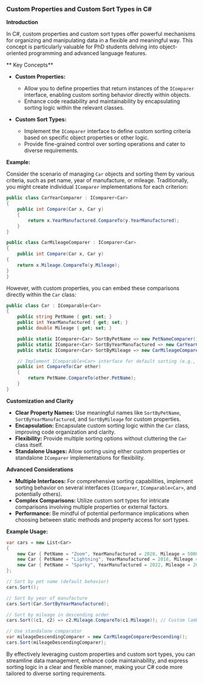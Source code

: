 ### Custom Properties and Custom Sort Types in C#

**Introduction**

In C#, custom properties and custom sort types offer powerful mechanisms for organizing and manipulating data in a flexible and meaningful way. This concept is particularly valuable for PhD students delving into object-oriented programming and advanced language features.

** Key Concepts**

- **Custom Properties:**
    - Allow you to define properties that return instances of the `IComparer` interface, enabling custom sorting behavior directly within objects.
    - Enhance code readability and maintainability by encapsulating sorting logic within the relevant classes.

- **Custom Sort Types:**
    - Implement the `IComparer` interface to define custom sorting criteria based on specific object properties or other logic.
    - Provide fine-grained control over sorting operations and cater to diverse requirements.

**Example:**

Consider the scenario of managing `Car` objects and sorting them by various criteria, such as pet name, year of manufacture, or mileage. Traditionally, you might create individual `IComparer` implementations for each criterion:

```csharp
public class CarYearComparer : IComparer<Car>
{
    public int Compare(Car x, Car y)
    {
        return x.YearManufactured.CompareTo(y.YearManufactured);
    }
}

public class CarMileageComparer : IComparer<Car>
{
    public int Compare(Car x, Car y)
{
    return x.Mileage.CompareTo(y.Mileage);
}
}
```

However, with custom properties, you can embed these comparisons directly within the `Car` class:

```csharp
public class Car : IComparable<Car>
{
    public string PetName { get; set; }
    public int YearManufactured { get; set; }
    public double Mileage { get; set; }

    public static IComparer<Car> SortByPetName => new PetNameComparer();
    public static IComparer<Car> SortByYearManufactured => new CarYearComparer();
    public static IComparer<Car> SortByMileage => new CarMileageComparer();

    // Implement IComparable<Car> interface for default sorting (e.g., by pet name)
    public int CompareTo(Car other)
    {
        return PetName.CompareTo(other.PetName);
    }
}
```

**Customization and Clarity**

- **Clear Property Names:** Use meaningful names like `SortByPetName`, `SortByYearManufactured`, and `SortByMileage` for custom properties.
- **Encapsulation:** Encapsulate custom sorting logic within the `Car` class, improving code organization and clarity.
- **Flexibility:** Provide multiple sorting options without cluttering the `Car` class itself.
- **Standalone Usages:** Allow sorting using either custom properties or standalone `IComparer` implementations for flexibility.

**Advanced Considerations**

- **Multiple Interfaces:** For comprehensive sorting capabilities, implement sorting behavior on several interfaces (`IComparer`, `IComparable<Car>`, and potentially others).
- **Complex Comparisons:** Utilize custom sort types for intricate comparisons involving multiple properties or external factors.
- **Performance:** Be mindful of potential performance implications when choosing between static methods and property access for sort types.

**Example Usage:**

```csharp
var cars = new List<Car>
{
    new Car { PetName = "Zoom", YearManufactured = 2020, Mileage = 50000 },
    new Car { PetName = "Lightning", YearManufactured = 2018, Mileage = 80000 },
    new Car { PetName = "Sparky", YearManufactured = 2022, Mileage = 20000 }
};

// Sort by pet name (default behavior)
cars.Sort();

// Sort by year of manufacture
cars.Sort(Car.SortByYearManufactured);

// Sort by mileage in descending order
cars.Sort((c1, c2) => c2.Mileage.CompareTo(c1.Mileage)); // Custom lambda expression

// Use standalone comparator
var mileageDescendingComparer = new CarMileageComparerDescending();
cars.Sort(mileageDescendingComparer);
```

By effectively leveraging custom properties and custom sort types, you can streamline data management, enhance code maintainability, and express sorting logic in a clear and flexible manner, making your C# code more tailored to diverse sorting requirements.
